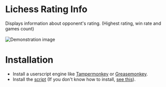 # Lichess Rating Info
Displays information about opponent's rating. (Highest rating, win rate and games count)<br><br>
![Demonstration image](https://nikitapolar.com/git/lichess-rating-info/image1.png)


# Installation
- Install a userscript engine like [Tampermonkey](https://chrome.google.com/webstore/detail/tampermonkey/dhdgffkkebhmkfjojejmpbldmpobfkfo) or [Greasemonkey](https://addons.mozilla.org/en-US/firefox/addon/greasemonkey/).
- Install the [script](https://raw.githubusercontent.com/NikitaPolar/lichess-rating-info/master/lichess-rating-info.js) (If you don't know how to install, [see this](http://tampermonkey.net/faq.php#Q102)).
